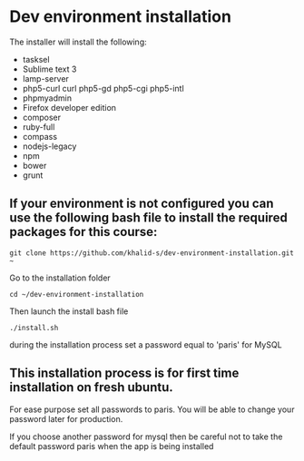 Dev environment installation
============================

The installer will install the following:
* tasksel
* Sublime text 3
* lamp-server
* php5-curl curl php5-gd php5-cgi php5-intl
* phpmyadmin
* Firefox developer edition
* composer
* ruby-full
* compass
* nodejs-legacy
* npm
* bower
* grunt

## If your environment is not configured you can use the following bash file to install the required packages for this course:

```
git clone https://github.com/khalid-s/dev-environment-installation.git ~
```

Go to the installation folder
```
cd ~/dev-environment-installation
```

Then launch the install bash file 
```
./install.sh
```

during the installation process set a password equal to 'paris' for MySQL

## This installation process is for first time installation on  fresh ubuntu.

For ease purpose set all passwords to paris. You will be able to change your password later for production.

If you choose another password for mysql then be careful not to take the default password paris when the app is being installed
